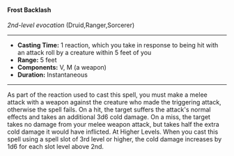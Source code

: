 #### Frost Backlash
*2nd-level evocation* (Druid,Ranger,Sorcerer)
___
- **Casting Time:** 1 reaction, which you take in response to being hit with an attack roll by a creature within 5 feet of you
- **Range:** 5 feet
- **Components:** V, M (a weapon)
- **Duration:** Instantaneous
---
As part of the reaction used to cast this spell, you
must make a melee attack with a weapon against
the creature who made the triggering attack,
otherwise the spell fails. On a hit, the target suffers
the attack's normal effects and takes an additional
3d6 cold damage. On a miss, the target takes no
damage from your melee weapon attack, but takes
half the extra cold damage it would have inflicted.
At Higher Levels.  When you cast this spell using
a spell slot of 3rd level or higher, the cold damage
increases by 1d6 for each slot level above 2nd.
